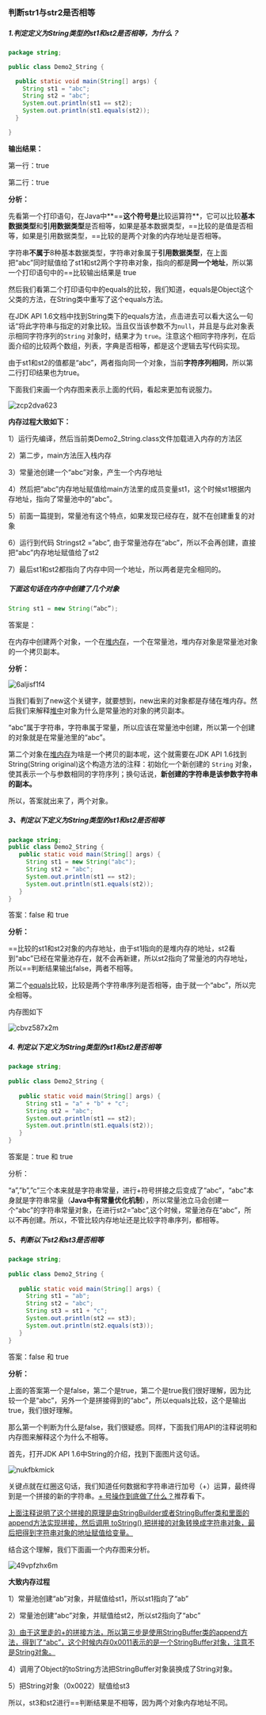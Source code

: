 ### 判断str1与str2是否相等

##### 1.判定定义为String类型的st1和st2是否相等，为什么？

```java
package string;

public class Demo2_String {

  public static void main(String[] args) {
    String st1 = "abc";
    String st2 = "abc";
    System.out.println(st1 == st2);
    System.out.println(st1.equals(st2));
  }

}
```

**输出结果：**

第一行：true

第二行：true 

**分析：**

先看第一个打印语句，在Java中**==**这个符号是**比较运算符**，它可以比较**基本数据类型**和**引用数据类型**是否相等，如果是基本数据类型，==比较的是值是否相等，如果是引用数据类型，==比较的是两个对象的内存地址是否相等。

字符串**不属于**8种基本数据类型，字符串对象属于**引用数据类型**，在上面把“abc”同时赋值给了st1和st2两个字符串对象，指向的都是**同一个地址**，所以第一个打印语句中的==比较输出结果是 true

然后我们看第二个打印语句中的equals的比较，我们知道，equals是Object这个父类的方法，在String类中重写了这个equals方法。

在JDK API 1.6文档中找到String类下的equals方法，点击进去可以看大这么一句话“将此字符串与指定的对象比较。当且仅当该参数不为`null`，并且是与此对象表示相同字符序列的`String` 对象时，结果才为 `true`。注意这个相同字符序列，在后面介绍的比较两个数组，列表，字典是否相等，都是这个逻辑去写代码实现。

由于st1和st2的值都是“abc”，两者指向同一个对象，当前**字符序列相同**，所以第二行打印结果也为true。 

下面我们来画一个内存图来表示上面的代码，看起来更加有说服力。

![zcp2dva623](图片/String面试题.assets/zcp2dva623.png)

**内存过程大致如下：**

1）运行先编译，然后当前类Demo2_String.class文件加载进入内存的方法区

2）第二步，main方法压入栈内存

3）常量池创建一个“abc”对象，产生一个内存地址

4）然后把“abc”内存地址赋值给main方法里的成员变量st1，这个时候st1根据内存地址，指向了常量池中的“abc”。

5）前面一篇提到，常量池有这个特点，如果发现已经存在，就不在创建重复的对象

6）运行到代码 Stringst2 =”abc”, 由于常量池存在“abc”，所以不会再创建，直接把“abc”内存地址赋值给了st2

7）最后st1和st2都指向了内存中同一个地址，所以两者是完全相同的。

##### 下面这句话在内存中创建了几个对象

```java
String st1 = new String(“abc”);
```

答案是：

在内存中创建两个对象，一个在[堆内存](http://mp.weixin.qq.com/s?__biz=MzI3ODcxMzQzMw==&mid=2247492444&idx=2&sn=f8d8a9cc4b2e66da2d532a562dda2bae&chksm=eb50666adc27ef7cb163dc253b7ac87ae816dbab5b1e4e0c341424dccf248aafb10efb191b54&scene=21#wechat_redirect)，一个在常量池，堆内存对象是常量池对象的一个拷贝副本。 

**分析：**

![6aljisf1f4](图片/String面试题.assets/6aljisf1f4.png)

当我们看到了new这个关键字，就要想到，new出来的对象都是存储在堆内存。然后我们来解释[堆中](http://mp.weixin.qq.com/s?__biz=MzI3ODcxMzQzMw==&mid=2247492444&idx=2&sn=f8d8a9cc4b2e66da2d532a562dda2bae&chksm=eb50666adc27ef7cb163dc253b7ac87ae816dbab5b1e4e0c341424dccf248aafb10efb191b54&scene=21#wechat_redirect)对象为什么是常量池的对象的拷贝副本。

“abc”属于字符串，字符串属于常量，所以应该在常量池中创建，所以第一个创建的对象就是在常量池里的“abc”。

第二个对象在[堆内存](http://mp.weixin.qq.com/s?__biz=MzI3ODcxMzQzMw==&mid=2247492444&idx=2&sn=f8d8a9cc4b2e66da2d532a562dda2bae&chksm=eb50666adc27ef7cb163dc253b7ac87ae816dbab5b1e4e0c341424dccf248aafb10efb191b54&scene=21#wechat_redirect)为啥是一个拷贝的副本呢，这个就需要在JDK API 1.6找到String(String original)这个构造方法的注释：初始化一个新创建的 `String` 对象，使其表示一个与参数相同的字符序列；换句话说，**新创建的字符串是该参数字符串的副本。**

所以，答案就出来了，两个对象。 

##### **3、判定以下定义为String类型的st1和st2是否相等** 

```java
package string;
public class Demo2_String {
   public static void main(String[] args) {
     String st1 = new String("abc");
     String st2 = "abc";
     System.out.println(st1 == st2);
     System.out.println(st1.equals(st2));
   }
}
```

答案：false 和 true

**分析：**

==比较的st1和st2对象的内存地址，由于st1指向的是堆内存的地址，st2看到“abc”已经在常量池存在，就不会再新建，所以st2指向了常量池的内存地址，所以==判断结果输出false，两者不相等。

第二个[equals](http://mp.weixin.qq.com/s?__biz=MzI3ODcxMzQzMw==&mid=2247491299&idx=2&sn=a0f523badfd3a1997bb89296cd78393d&chksm=eb539bd5dc2412c3304e7099328782529122564afff7ba22246df3b33aced5209de7c9df9305&scene=21#wechat_redirect)比较，比较是两个字符串序列是否相等，由于就一个“abc”，所以完全相等。

内存图如下

![cbvz587x2m](图片/String面试题.assets/cbvz587x2m.png)

##### 4. 判定以下定义为String类型的st1和st2是否相等

```java
package string;
 
public class Demo2_String {
 
   public static void main(String[] args) {
     String st1 = "a" + "b" + "c";
     String st2 = "abc";
     System.out.println(st1 == st2);
     System.out.println(st1.equals(st2));
   }
}
```

答案是：true 和 true 

分析：

“a”,”b”,”c”三个本来就是字符串常量，进行+符号拼接之后变成了“abc”，“abc”本身就是字符串常量（**Java中有常量优化机制**），所以常量池立马会创建一个“abc”的字符串常量对象，在进行st2=”abc”,这个时候，常量池存在“abc”，所以不再创建。所以，不管比较内存地址还是比较字符串序列，都相等。 

##### 5、判断以下st2和st3是否相等

```java
package string;
 
public class Demo2_String {
 
   public static void main(String[] args) {
     String st1 = "ab";
     String st2 = "abc";
     String st3 = st1 + "c";
     System.out.println(st2 == st3);
     System.out.println(st2.equals(st3));
   }
}
```

答案：false 和 true

**分析：**

上面的答案第一个是false，第二个是true，第二个是true我们很好理解，因为比较一个是“abc”，另外一个是拼接得到的“abc”，所以equals比较，这个是输出true，我们很好理解。

那么第一个判断为什么是false，我们很疑惑。同样，下面我们用API的注释说明和内存图来解释这个为什么不相等。 

首先，打开JDK API 1.6中String的介绍，找到下面图片这句话。

![nukfbkmick](图片/String面试题.assets/nukfbkmick.png)

关键点就在红圈这句话，我们知道任何数据和字符串进行加号（+）运算，最终得到是一个拼接的新的字符串。[+ 号操作到底做了什么？](http://mp.weixin.qq.com/s?__biz=MzI3ODcxMzQzMw==&mid=2247492247&idx=2&sn=261897add1b2b8d8014fd13cc6d8c0eb&chksm=eb5067a1dc27eeb7bc71fa85609fcce42222c89808152785b481057193e5eeae847693e815da&scene=21#wechat_redirect)推荐看下。

[上面注释说明了这个拼接的原理是由StringBuilder或者StringBuffer类和里面的append方法实现拼接，然后调用 toString() 把拼接的对象转换成字符串对象，最后把得到字符串对象的地址赋值给变量。](http://mp.weixin.qq.com/s?__biz=MzI3ODcxMzQzMw==&mid=2247488178&idx=1&sn=e562f1904cd213b54fd6e1904d493b0f&chksm=eb539784dc241e92cd3a91639b2e7eb3cb91f59f1d1ab75ffd4a521c16d965772dfa858bb19f&scene=21#wechat_redirect)

结合这个理解，我们下面画一个内存图来分析。

![49vpfzhx6m](图片/String面试题.assets/49vpfzhx6m.png)

**大致内存过程**

1）常量池创建“ab”对象，并赋值给st1，所以st1指向了“ab”

2）常量池创建“abc”对象，并赋值给st2，所以st2指向了“abc”

[3）由于这里走的+的拼接方法，所以第三步是使用StringBuffer类的append方法，得到了“abc”，这个时候内存0x0011表示的是一个StringBuffer对象，注意不是String对象。](http://mp.weixin.qq.com/s?__biz=MzI3ODcxMzQzMw==&mid=2247492009&idx=1&sn=4c3c888d8e14c94cccbf505d5347e389&chksm=eb50649fdc27ed89372b348b052271ca7517ebf41936b5ba05a2326ef1aef374ec5f9ec39481&scene=21#wechat_redirect)

4）调用了Object的toString方法把StringBuffer对象装换成了String对象。

5）把String对象（0x0022）赋值给st3 

所以，st3和st2进行==判断结果是不相等，因为两个对象内存地址不同。